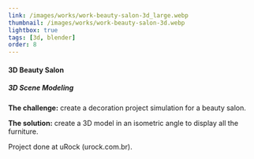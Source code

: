 ```yaml
---
link: /images/works/work-beauty-salon-3d_large.webp
thumbnail: /images/works/work-beauty-salon-3d.webp
lightbox: true
tags: [3d, blender]
order: 8
---
```

#### 3D Beauty Salon
##### 3D Scene Modeling
**The challenge:** create a decoration project simulation for a beauty salon.

**The solution:** create a 3D model in an isometric angle to display all the furniture.

Project done at uRock (urock.com.br).